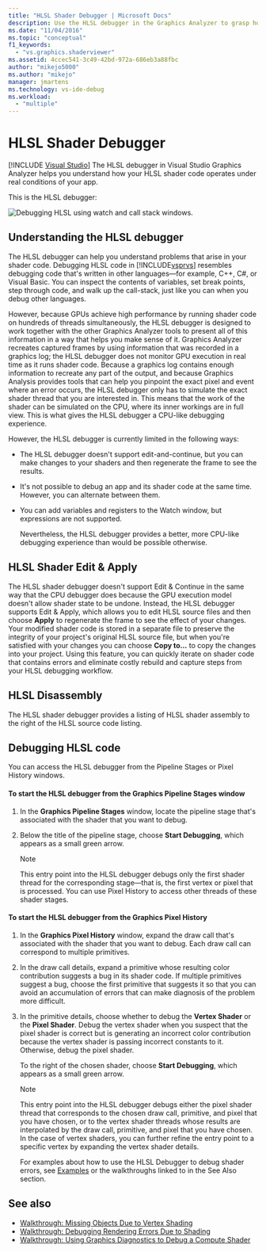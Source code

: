 ```yaml
---
title: "HLSL Shader Debugger | Microsoft Docs"
description: Use the HLSL debugger in the Graphics Analyzer to grasp how your HLSL code operates in your app. The debugger can simulate the exact HLSL thread that interests you.
ms.date: "11/04/2016"
ms.topic: "conceptual"
f1_keywords:
  - "vs.graphics.shaderviewer"
ms.assetid: 4ccec541-3c49-42bd-972a-686eb3a88fbc
author: "mikejo5000"
ms.author: "mikejo"
manager: jmartens
ms.technology: vs-ide-debug
ms.workload:
  - "multiple"
---
```

# HLSL Shader Debugger

 [!INCLUDE [Visual Studio](~/includes/applies-to-version/vs-not-mac.md)]
The HLSL debugger in Visual Studio Graphics Analyzer helps you understand how your HLSL shader code operates under real conditions of your app.

 This is the HLSL debugger:

 ![Debugging HLSL using watch and call stack windows.](media/gfx_diag_demo_hlsl_debugger_orientation.png "gfx_diag_demo_hlsl_debugger_orientation")

## Understanding the HLSL debugger
 The HLSL debugger can help you understand problems that arise in your shader code. Debugging HLSL code in [!INCLUDE[vsprvs](../../code-quality/includes/vsprvs_md.md)] resembles debugging code that's written in other languages—for example, C++, C#, or Visual Basic. You can inspect the contents of variables, set break points, step through code, and walk up the call-stack, just like you can when you debug other languages.

 However, because GPUs achieve high performance by running shader code on hundreds of threads simultaneously, the HLSL debugger is designed to work together with the other Graphics Analyzer tools to present all of this information in a way that helps you make sense of it. Graphics Analyzer recreates captured frames by using information that was recorded in a graphics log; the HLSL debugger does not monitor GPU execution in real time as it runs shader code. Because a graphics log contains enough information to recreate any part of the output, and because Graphics Analysis provides tools that can help you pinpoint the exact pixel and event where an error occurs, the HLSL debugger only has to simulate the exact shader thread that you are interested in. This means that the work of the shader can be simulated on the CPU, where its inner workings are in full view. This is what gives the HLSL debugger a CPU-like debugging experience.

 However, the HLSL debugger is currently limited in the following ways:

- The HLSL debugger doesn't support edit-and-continue, but you can make changes to your shaders and then regenerate the frame to see the results.

- It's not possible to debug an app and its shader code at the same time. However, you can alternate between them.

- You can add variables and registers to the Watch window, but expressions are not supported.

  Nevertheless, the HLSL debugger provides a better, more CPU-like debugging experience than would be possible otherwise.

## HLSL Shader Edit & Apply
 The HLSL shader debugger doesn't support Edit & Continue in the same way that the CPU debugger does because the GPU execution model doesn't allow shader state to be undone. Instead, the HLSL debugger supports Edit & Apply, which allows you to edit HLSL source files and then choose **Apply** to regenerate the frame to see the effect of your changes. Your modified shader code is stored in a separate file to preserve the integrity of your project's original HLSL source file, but when you're satisfied with your changes you can choose **Copy to...** to copy the changes into your project. Using this feature, you can quickly iterate on shader code that contains errors and eliminate costly rebuild and capture steps from your HLSL debugging workflow.

## HLSL Disassembly
 The HLSL shader debugger provides a listing of HLSL shader assembly to the right of the HLSL source code listing.

## Debugging HLSL code
 You can access the HLSL debugger from the Pipeline Stages or Pixel History windows.

#### To start the HLSL debugger from the Graphics Pipeline Stages window

1. In the **Graphics Pipeline Stages** window, locate the pipeline stage that's associated with the shader that you want to debug.

2. Below the title of the pipeline stage, choose **Start Debugging**, which appears as a small green arrow.

    > [!NOTE]
    > This entry point into the HLSL debugger debugs only the first shader thread for the corresponding stage—that is, the first vertex or pixel that is processed. You can use Pixel History to access other threads of these shader stages.

#### To start the HLSL debugger from the Graphics Pixel History

1. In the **Graphics Pixel History** window, expand the draw call that's associated with the shader that you want to debug. Each draw call can correspond to multiple primitives.

2. In the draw call details, expand a primitive whose resulting color contribution suggests a bug in its shader code. If multiple primitives suggest a bug, choose the first primitive that suggests it so that you can avoid an accumulation of errors that can make diagnosis of the problem more difficult.

3. In the primitive details, choose whether to debug the **Vertex Shader** or the **Pixel Shader**. Debug the vertex shader when you suspect that the pixel shader is correct but is generating an incorrect color contribution because the vertex shader is passing incorrect constants to it. Otherwise, debug the pixel shader.

    To the right of the chosen shader, choose **Start Debugging**, which appears as a small green arrow.

   > [!NOTE]
   > This entry point into the HLSL debugger debugs either the pixel shader thread that corresponds to the chosen draw call, primitive, and pixel that you have chosen, or to the vertex shader threads whose results are interpolated by the draw call, primitive, and pixel that you have chosen. In the case of vertex shaders, you can further refine the entry point to a specific vertex by expanding the vertex shader details.

   For examples about how to use the HLSL Debugger to debug shader errors, see [Examples](graphics-diagnostics-examples.md) or the walkthroughs linked to in the See Also section.

## See also
- [Walkthrough: Missing Objects Due to Vertex Shading](walkthrough-missing-objects-due-to-vertex-shading.md)
- [Walkthrough: Debugging Rendering Errors Due to Shading](walkthrough-debugging-rendering-errors-due-to-shading.md)
- [Walkthrough: Using Graphics Diagnostics to Debug a Compute Shader](walkthrough-using-graphics-diagnostics-to-debug-a-compute-shader.md)